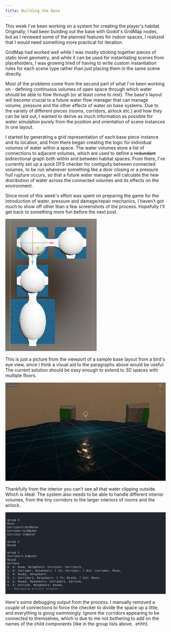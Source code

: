```yaml
---
title: Building the Base
---
```


This week I've been working on a system for creating the player's habitat. Originally, I had been building out the base with Godot's GridMap nodes, but as I reviewed some of the planned features for indoor spaces, I realized that I would need something more practical for iteration.

GridMap had worked well while I was mostly sticking together pieces of static level geometry, and while it can be used for instantiating scenes from placeholders, I was growing tired of having to write custom instantiation rules for each scene type rather than just placing them in the same scene directly.

Most of the problems come from the second part of what I've been working on - defining continuous volumes of open space through which water should be able to flow through (or at least come to rest). The base's layout will become crucial to a future water flow manager that can manage volume, pressure and the other effects of water on base systems. Due to the variety of different pieces (rooms, corridors, airlock etc.) and how they can be laid out, I wanted to derive as much information as possible for water simulation purely from the position and orientation of scene instances in one layout.

I started by generating a grid representation of each base piece instance and its location, and from there began creating the logic for individual volumes of water within a space. The water volumes store a list of connections to adjacent volumes, which are used to define a ~~redundant~~ bidirectional graph both within and between habitat spaces. From there, I've currently set up a quick DFS checker for contiguity between connected volumes, to be run whenever something like a door closing or a pressure hull rupture occurs, so that a future water manager will calculate the new distribution of water across the connected volumes and its effects on the environment.

Since most of this week's effort was spent on preparing the game for the introduction of water, pressure and damage/repair mechanics, I haven't got much to show off other than a few screenshots of the process. Hopefully I'll get back to something more fun before the next post.

![A screenshot of the base's layout from above, showing several rooms and corridors connected together in the Godot 3D viewport.](/../assets/images/blog/0002/base-layout.png)

This is just a picture from the viewport of a sample base layout from a bird's eye view, since I think a visual aid to the paragraphs above would be useful. The current solution should be easy enough to extend to 3D spaces with multiple floors.

![A screenshot of a room inside the base that is currently flooded with water.](/../assets/images/blog/0002/swamped.png)

Thankfully from the interior you can't see all that water clipping outside. Which is ideal. The system also needs to be able to handle different interior volumes, from the tiny corridors to the larger interiors of rooms and the airlock.

![A screenshot of the Godot debugging console. The spaces between lines indicate groupings of interior water volumes, such as Room, Corridor2-OutWater, Corridor-OutWater and Corridor-InWater. Below this is a list of habitat rooms and their connected water volumes, formatted such as: '0, 2: Room3, Neighbors: Corridor2, Airlock'.](/../assets/images/blog/0002/debugging.png)

Here's some debugging output from the process. I manually removed a couple of connections to force the checker to divide the space up a little, and everything is going swimmingly. Ignore the corridors appearing to be connected to themselves, which is due to me not bothering to add on the names of the child components (like in the group lists above.. ehhh).